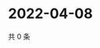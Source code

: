 # 2022-04-08

共 0 条

<!-- BEGIN WEIBO -->
<!-- 最后更新时间 Fri Apr 08 2022 02:15:06 GMT+0800 (China Standard Time) -->

<!-- END WEIBO -->
